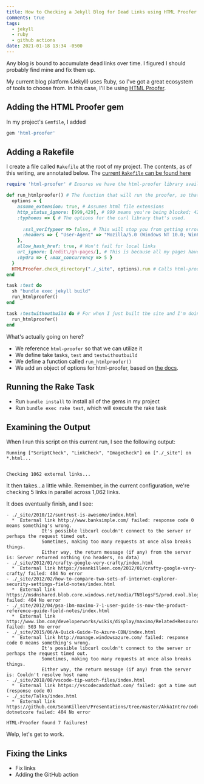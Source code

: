 ```yaml
---
title: How to Checking a Jekyll Blog for Dead Links using HTML Proofer
comments: true
tags:
  - jekyll
  - ruby
  - github actions
date: 2021-01-18 13:34 -0500
---
```

Any blog is bound to accumulate dead links over time. I figured I should probably find mine and fix them up.

My current blog platform (Jekyll) uses Ruby, so I've got a great ecosystem of tools to choose from. In this case, I'll be using [HTML Proofer](https://github.com/gjtorikian/html-proofer).

## Adding the HTML Proofer gem

In my project's `Gemfile`, I added

```ruby
gem 'html-proofer'
```

## Adding a Rakefile

I create a file called `Rakefile` at the root of my project. The contents, as of this writing, are annotated below. The [current `Rakefile` can be found here](https://github.com/SeanKilleen/seankilleen.github.io/blob/main/RakeFile)

```ruby
require 'html-proofer' # Ensures we have the html-proofer library available to use

def run_htmlproofer() # The function that will run the proofer, so that we can re-use it between our two rake tasks
  options = { 
    assume_extension: true, # Assumes html file extensions
    http_status_ignore: [999,429], # 999 means you're being blocked; 429 is a rate limit
    :typhoeus => { # The options for the curl library that's used.
    
      :ssl_verifypeer => false, # This will stop you from getting errors when certs can't be parsed, which doesn't matter in this case.
      :headers => { "User-Agent" => "Mozilla/5.0 (Windows NT 10.0; Win64; x64; rv:84.0) Gecko/20100101 Firefox/84.0"}
    }, 
    allow_hash_href: true, # Won't fail for local links 
    url_ignore: [/edit\/gh-pages/], # This is because all my pages have a link to edit them, which will fail when generated locally.
    :hydra => { :max_concurrency => 5 }
  }
  HTMLProofer.check_directory("./_site", options).run # Calls html-proofer and uses the Jektll _site folder
end

task :test do
  sh "bundle exec jekyll build"
  run_htmlproofer()
end

task :testwithoutbuild do # For when I just built the site and I'm doing this a bunch of times
  run_htmlproofer()
end
```

What's actually going on here? 

* We reference `html-proofer` so that we can utilize it
* We define take tasks, `test` and `testwithoutbuild`
* We define a function called `run_htmlproofer()`
* We add an object of options for html-proofer, based on [the docs](https://github.com/gjtorikian/html-proofer).

## Running the Rake Task

* Run `bundle install` to install all of the gems in my project
* Run `bundle exec rake test`, which will execute the rake task

## Examining the Output

When I run this script on this current run, I see the following output:

```console
Running ["ScriptCheck", "LinkCheck", "ImageCheck"] on ["./_site"] on *.html...


Checking 1062 external links...
```

It then takes...a little while. Remember, in the current configuration, we're checking 5 links in parallel across 1,062 links.

It does eventually finish, and I see:

```console
- ./_site/2010/12/suntrust-is-awesome/index.html
  *  External link http://www.banksimple.com/ failed: response code 0 means something's wrong.
             It's possible libcurl couldn't connect to the server or perhaps the request timed out.
             Sometimes, making too many requests at once also breaks things.
             Either way, the return message (if any) from the server is: Server returned nothing (no headers, no data)
- ./_site/2012/01/crafty-google-very-crafty/index.html
  *  External link https://seankilleen.com/2012/01/crafty-google-very-crafty/ failed: 404 No error
- ./_site/2012/02/how-to-compare-two-sets-of-internet-explorer-security-settings-field-notes/index.html
  *  External link https://msdnshared.blob.core.windows.net/media/TNBlogsFS/prod.evol.blogs.technet.com/telligent.evolution.components.attachments/01/5808/00/00/03/45/50/87/IEZoneAnalyzer.3.5.0.5.zip failed: 404 No error
- ./_site/2012/04/psa-ibm-maximo-7-1-user-guide-is-now-the-product-reference-guide-field-notes/index.html
  *  External link http://www.ibm.com/developerworks/wikis/display/maximo/Related+Resources failed: 503 No error
- ./_site/2015/06/A-Quick-Guide-To-Azure-CDN/index.html
  *  External link http://manage.windowsazure.com/ failed: response code 0 means something's wrong.
             It's possible libcurl couldn't connect to the server or perhaps the request timed out.
             Sometimes, making too many requests at once also breaks things.
             Either way, the return message (if any) from the server is: Couldn't resolve host name
- ./_site/2018/08/vscode-tip-watch-files/index.html
  *  External link https://vscodecandothat.com/ failed: got a time out (response code 0)
- ./_site/Talks/index.html
  *  External link https://github.com/SeanKilleen/Presentations/tree/master/AkkaIntro/code-dotnetcore failed: 404 No error

HTML-Proofer found 7 failures!
```

Welp, let's get to work.

## Fixing the Links


* Fix links
* Adding the GitHub action